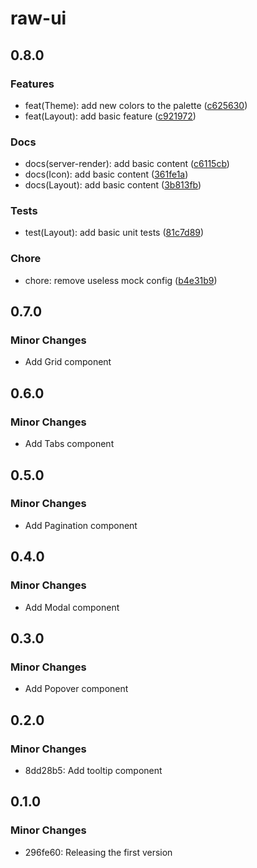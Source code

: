 # raw-ui

## 0.8.0

### Features

- feat(Theme): add new colors to the palette ([c625630](https://github.com/shervinchen/raw-ui/commit/c625630))
- feat(Layout): add basic feature ([c921972](https://github.com/shervinchen/raw-ui/commit/c921972))

### Docs

- docs(server-render): add basic content ([c6115cb](https://github.com/shervinchen/raw-ui/commit/c6115cb))
- docs(Icon): add basic content ([361fe1a](https://github.com/shervinchen/raw-ui/commit/361fe1a))
- docs(Layout): add basic content ([3b813fb](https://github.com/shervinchen/raw-ui/commit/3b813fb))

### Tests

- test(Layout): add basic unit tests ([81c7d89](https://github.com/shervinchen/raw-ui/commit/81c7d89))

### Chore

- chore: remove useless mock config ([b4e31b9](https://github.com/shervinchen/raw-ui/commit/b4e31b9))

## 0.7.0

### Minor Changes

- Add Grid component

## 0.6.0

### Minor Changes

- Add Tabs component

## 0.5.0

### Minor Changes

- Add Pagination component

## 0.4.0

### Minor Changes

- Add Modal component

## 0.3.0

### Minor Changes

- Add Popover component

## 0.2.0

### Minor Changes

- 8dd28b5: Add tooltip component

## 0.1.0

### Minor Changes

- 296fe60: Releasing the first version
